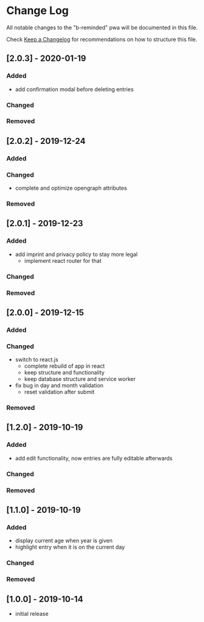 # Change Log

All notable changes to the "b-reminded" pwa will be documented in this file.

Check [Keep a Changelog](http://keepachangelog.com/) for recommendations on how to structure this file.


## [2.0.3] - 2020-01-19
### Added
- add confirmation modal before deleting entries

### Changed

### Removed


## [2.0.2] - 2019-12-24
### Added

### Changed
- complete and optimize opengraph attributes

### Removed


## [2.0.1] - 2019-12-23
### Added
- add imprint and privacy policy to stay more legal
  - implement react router for that

### Changed

### Removed


## [2.0.0] - 2019-12-15
### Added

### Changed
- switch to react.js
  - complete rebuild of app in react
  - keep structure and functionality
  - keep database structure and service worker
- fix bug in day and month validation
  - reset validation after submit

### Removed


## [1.2.0] - 2019-10-19
### Added
- add edit functionality, now entries are fully editable afterwards

### Changed

### Removed


## [1.1.0] - 2019-10-19
### Added
- display current age when year is given
- highlight entry when it is on the current day

### Changed

### Removed


## [1.0.0] - 2019-10-14
- initial release
